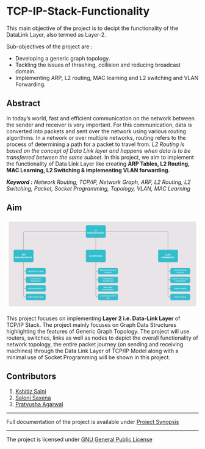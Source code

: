 # TCP-IP-Stack-Functionality

This main objective of the project is to decipt the functionality of the DataLink Layer, also termed as Layer-2. 

Sub-objectives of the project are : 
* Developing a generic graph topology.
* Tackling the issues of thrashing, collision and reducing broadcast domain.
* Implementing ARP, L2 routing, MAC learning and L2 switching and VLAN Forwarding.

## Abstract

In today’s world, fast and efficient communication on the network between the sender and receiver is very important. For this communication, data is converted into packets and sent over the network using various routing algorithms. In a network or over multiple networks, routing refers to the process of determining a path for a packet to travel from. *L2 Routing is based on the concept of Data Link layer and happens when data is to be transferred between the same subnet.* In this project, we aim to implement the functionality of Data Link Layer like creating **ARP Tables, L2 Routing, MAC Learning, L2 Switching & implementing VLAN forwarding.**

***Keyword :*** *Network Routing, TCP/IP, Network Graph, ARP, L2 Routing, L2 Switching, Packet, Socket Programming, Topology, VLAN, MAC Learning*

## Aim

![Methodology](img/Methodology.png)

This project focuses on implementing **Layer 2 i.e. Data-Link Layer** of TCP/IP Stack. The project mainly focuses on Graph Data Structures highlighting the features of Generic Graph Topology. The project will use routers, switches, links as well as nodes to depict the overall functionality of network topology, the entire packet journey (on sending and receiving machines) through the Data Link Layer of TCP/IP Model along with a minimal use of Socket Programming will be shown in this project.

## Contributors

1. [Kshitiz Saini](https://github.com/kshitizsaini113)
2. [Saloni Saxena](https://github.com/SaloniSaxena01)
3. [Pratyusha Agarwal](https://github.com/pratyusha1098-pa)

---

Full documentation of the project is available under [Project Synopsis](Project_Form/Synopsis_Report.pdf)

---
The project is licensed under [GNU General Public License](LICENSE) 